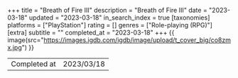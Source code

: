 +++
title = "Breath of Fire III"
description = "Breath of Fire III"
date = "2023-03-18"
updated = "2023-03-18"
in_search_index = true
[taxonomies]
platforms = ["PlayStation"]
rating = []
genres = ["Role-playing (RPG)"]
[extra]
subtitle = ""
completed_at = "2023-03-18"
+++
{{ image(src="https://images.igdb.com/igdb/image/upload/t_cover_big/co8zmx.jpg") }}

|              |            |
| ------------ | ---------- |
| Completed at | 2023/03/18 |

